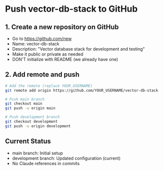 # Push vector-db-stack to GitHub

## 1. Create a new repository on GitHub
- Go to https://github.com/new
- Name: vector-db-stack
- Description: "Vector database stack for development and testing"
- Make it public or private as needed
- DON'T initialize with README (we already have one)

## 2. Add remote and push
```bash
# Add the remote (replace YOUR_USERNAME)
git remote add origin https://github.com/YOUR_USERNAME/vector-db-stack.git

# Push main branch
git checkout main
git push -u origin main

# Push development branch
git checkout development
git push -u origin development
```

## Current Status
- main branch: Initial setup
- development branch: Updated configuration (current)
- No Claude references in commits